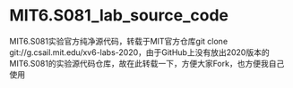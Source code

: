 # MIT6.S081_lab_source_code
MIT6.S081实验官方纯净源代码，转载于MIT官方仓库git clone git://g.csail.mit.edu/xv6-labs-2020，由于GitHub上没有放出2020版本的MIT6.S081的实验源代码仓库，故在此转载一下，方便大家Fork，也方便我自己使用
